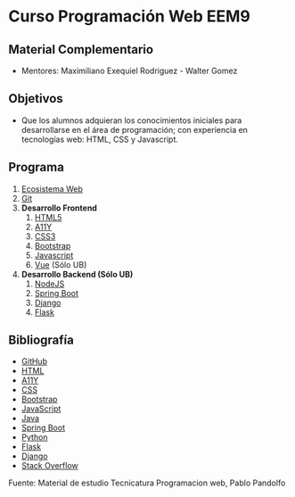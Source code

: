 # Curso Programación Web EEM9
## Material Complementario



* Mentores: Maximiliano Exequiel Rodriguez - Walter Gomez

## Objetivos

* Que los alumnos adquieran los conocimientos iniciales para desarrollarse en el área de programación; con experiencia en tecnologías web: HTML, CSS y Javascript.



## Programa

1. [Ecosistema Web](doc/intro.md)
1. [Git](doc/git.md)
1. **Desarrollo Frontend**
     1. [HTML5](doc/html5.md)
     1. [A11Y](https://github.com/ppandomail/a11y)
     1. [CSS3](doc/css3.md)
     1. [Bootstrap](doc/bootstrap.md)
     1. [Javascript](doc/js.md)
     1. [Vue](doc/vue.md) (Sólo UB)
1. **Desarrollo Backend (Sólo UB)**
     1. [NodeJS](doc/nodejs.md)
     1. [Spring Boot](doc/spring-boot.md)
     1. [Django](doc/django.md)
     1. [Flask](doc/flask.md)

## Bibliografía

* [GitHub](https://docs.github.com/en/get-started/quickstart/hello-world)
* [HTML](https://developer.mozilla.org/es/docs/Web/HTML)
* [A11Y](https://www.w3.org/WAI/)
* [CSS](https://developer.mozilla.org/es/docs/Web/CSS)
* [Bootstrap](https://getbootstrap.com)
* [JavaScript](https://developer.mozilla.org/es/docs/Web/JavaScript/Reference)
* [Java](https://docs.oracle.com/javaee/7/index.html)
* [Spring Boot](https://spring.io/projects/spring-boot)
* [Python](https://www.python.org)
* [Flask](https://flask-es.readthedocs.io)
* [Django](https://www.djangoproject.com)
* [Stack Overflow](https://es.stackoverflow.com)

Fuente: Material de estudio Tecnicatura Programacion web, Pablo Pandolfo

